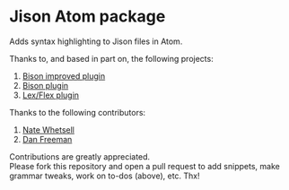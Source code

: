 # Jison Atom package  
Adds syntax highlighting to Jison files in Atom.  

Thanks to, and based in part on, the following projects:  
1. [Bison improved plugin](https://github.com/EliaGeretto/language-bison-improved)  
2. [Bison plugin](https://github.com/toroidal-code/language-bison)  
3. [Lex/Flex plugin](https://github.com/maemre/language-lex-flex)  

Thanks to the following contributors:
1. [Nate Whetsell](https://github.com/nwhetsell)
2. [Dan Freeman](https://github.com/dfreeman)

Contributions are greatly appreciated.  
Please fork this repository and open a pull request to add snippets, make grammar tweaks, work on to-dos (above), etc. Thx!  
